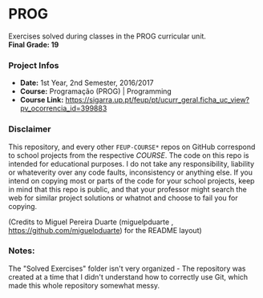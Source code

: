 # PROG
Exercises solved during classes in the PROG curricular unit.
<br/><b>Final Grade: 19</b>

### Project Infos
* **Date:** 1st Year, 2nd Semester, 2016/2017
* **Course:** Programação (PROG) | Programming
* **Course Link:** https://sigarra.up.pt/feup/pt/ucurr_geral.ficha_uc_view?pv_ocorrencia_id=399883


### Disclaimer
This repository, and every other `FEUP-COURSE*` repos on GitHub correspond to school projects from the respective *COURSE*. The code on this repo is intended for educational purposes. I do not take any responsibility, liability or whateverity over any code faults, inconsistency or anything else. If you intend on copying most or parts of the code for your school projects, keep in mind that this repo is public, and that your professor might search the web for similar project solutions or whatnot and choose to fail you for copying.

(Credits to Miguel Pereira Duarte (miguelpduarte , https://github.com/miguelpduarte) for the README layout)

### Notes:
The "Solved Exercises" folder isn't very organized - The repository was created at a time that I didn't understand how to correctly use Git, which made this whole repository somewhat messy.
